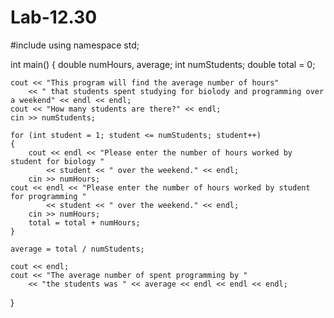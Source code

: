 # Lab-12.30
#include <iostream>
using namespace std;

int main() {
  double numHours, average;
	int numStudents;
	double total = 0;

	cout << "This program will find the average number of hours"
		<< " that students spent studying for biolody and programming over a weekend" << endl << endl;
	cout << "How many students are there?" << endl;
	cin >> numStudents;

	for (int student = 1; student <= numStudents; student++)
	{
		cout << endl << "Please enter the number of hours worked by student for biology "
			<< student << " over the weekend." << endl;
		cin >> numHours;
    cout << endl << "Please enter the number of hours worked by student for programming "
			<< student << " over the weekend." << endl;
		cin >> numHours;
		total = total + numHours;
	}

	average = total / numStudents;

	cout << endl;
	cout << "The average number of spent programming by "
		<< "the students was " << average << endl << endl << endl;
}
